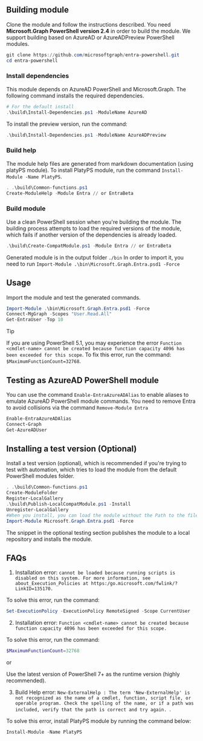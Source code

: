 ## Building module

Clone the module and follow the instructions described. You need **Microsoft.Graph PowerShell version 2.4** in order to build the module. We support building based on AzureAD or AzureADPreview PowerShell modules.

```powershell
git clone https://github.com/microsoftgraph/entra-powershell.git
cd entra-powershell
```

### Install dependencies

This module depends on AzureAD PowerShell and Microsoft.Graph. The following command installs the required dependencies.

```powershell
# For the default install
.\build\Install-Dependencies.ps1 -ModuleName AzureAD
```
To install the preview version, run the command:

```powershell
.\build\Install-Dependencies.ps1 -ModuleName AzureADPreview
```
### Build help
The module help files are generated from markdown documentation (using platyPS module). To install PlatyPS module, run the command `Install-Module -Name PlatyPS`.

```powershell
. .\build\Common-functions.ps1
Create-ModuleHelp -Module Entra // or EntraBeta
```
### Build module
Use a clean PowerShell session when you're building the module. The building process attempts to load the required versions of the module, which fails if another version of the dependencies is already loaded.

```powershell
.\build\Create-CompatModule.ps1 -Module Entra // or EntraBeta
```

Generated module is in the output folder `./bin`
In order to import it, you need to run `Import-Module .\bin\Microsoft.Graph.Entra.psd1 -Force`

## Usage

Import the module and test the generated commands.

```powershell
Import-Module .\bin\Microsoft.Graph.Entra.psd1 -Force
Connect-MgGraph -Scopes "User.Read.All"
Get-EntraUser -Top 10
```

> [!TIP]
> If you are using PowerShell 5.1, you may experience the error `Function <cmdlet-name> cannot be created because function capacity 4096 has been exceeded for this scope`. To fix this error, run the command: `$MaximumFunctionCount=32768`. 

## Testing as AzureAD PowerShell module

You can use the command `Enable-EntraAzureADAlias` to enable aliases to emulate AzureAD PowerShell module commands. You need to remove Entra to avoid collisions via the command `Remove-Module Entra`

```powershell
Enable-EntraAzureADAlias
Connect-Graph
Get-AzureADUser
```

## Installing a test version (Optional)

Install a test version (optional), which is recommended if you're trying to test with automation, which tries to load the module from the default PowerShell modules folder.

```powershell
. .\build\Common-functions.ps1
Create-ModuleFolder
Register-LocalGallery
.\build\Publish-LocalCompatModule.ps1 -Install
Unregister-LocalGallery
#When you install, you can load the module without the Path to the files.
Import-Module Microsoft.Graph.Entra.psd1 -Force
```

The snippet in the optional testing section publishes the module to a local repository and installs the module.

## FAQs

1. Installation error: `cannot be loaded because running scripts is disabled on this system. For more information, see about_Execution_Policies at https:/go.microsoft.com/fwlink/?LinkID=135170.`

To solve this error, run the command:

```powershell
Set-ExecutionPolicy -ExecutionPolicy RemoteSigned -Scope CurrentUser
```

2. Installation error: `Function <cmdlet-name> cannot be created because function capacity 4096 has been exceeded for this scope.`

To solve this error, run the command:

```powershell
$MaximumFunctionCount=32768
```

or

Use the latest version of PowerShell 7+ as the runtime version (highly recommended).

3. Build Help error: `New-ExternalHelp : The term 'New-ExternalHelp' is not recognized as the name of a cmdlet, function, script file, or operable program. Check the spelling of the name, or if a path was included, verify that the path is correct and try again. `.

To solve this error, install PlatyPS module by running the command below:

```powershell
Install-Module -Name PlatyPS
```
